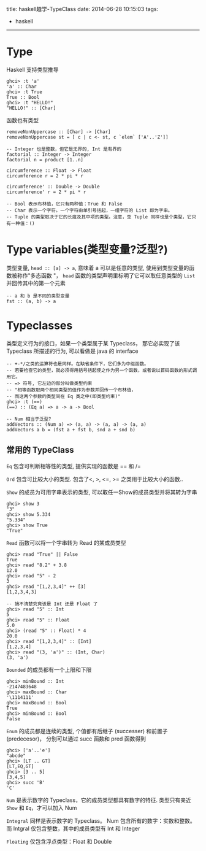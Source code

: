 title: haskell趣学-TypeClass
date: 2014-06-28 10:15:03
tags:
- haskell
---

# Type #
Haskell 支持类型推导
~~~~~~
ghci> :t 'a'   
'a' :: Char   
ghci> :t True   
True :: Bool   
ghci> :t "HELLO!"   
"HELLO!" :: [Char] 
~~~~~~

函数也有类型
~~~~~~
removeNonUppercase :: [Char] -> [Char]
removeNonUppercase st = [ c | c <- st, c `elem` ['A'..'Z']]

-- Integer 也是整数，但它是无界的, Int 是有界的
factorial :: Integer -> Integer   
factorial n = product [1..n]

circumference :: Float -> Float   
circumference r = 2 * pi * r

circumference' :: Double -> Double   
circumference' r = 2 * pi * r

-- Bool 表示布林值，它只有两种值：True 和 False
-- Char 表示一个字符。一个字符由单引号括起，一组字符的 List 即为字串。
-- Tuple 的类型取决于它的长度及其中项的类型。注意，空 Tuple 同样也是个类型，它只有一种值：()
~~~~~~

# Type variables(类型变量?泛型?) #
类型变量, `head :: [a] -> a`, 意味着 a 可以是任意的类型,
使用到类型变量的函数被称作"多态函数 "，
`head` 函数的类型声明里标明了它可以取任意类型的
`List` 并回传其中的第一个元素

~~~~~~
-- a 和 b 是不同的类型变量
fst :: (a, b) -> a
~~~~~~

# Typeclasses #

类型定义行为的接口，如果一个类型属于某 Typeclass，
那它必实现了该 Typeclass 所描述的行为, 可以看做是 java 的 interface

~~~~~~
-- +-*/之类的运算符也是同样。在缺省条件下，它们多为中缀函数。
-- 若要检查它的类型，就必须得用括号括起使之作为另一个函数，或者说以首码函数的形式调用它。
-- => 符号, 它左边的部分叫做类型约束
-- "相等函数取两个相同类型的值作为参数并回传一个布林值，
-- 而这两个参数的类型同在 Eq 类之中(即类型约束)"
ghci> :t (==)
(==) :: (Eq a) => a -> a -> Bool

-- Num 相当于泛型?
addVectors :: (Num a) => (a, a) -> (a, a) -> (a, a)   
addVectors a b = (fst a + fst b, snd a + snd b)
~~~~~~

## 常用的 TypeClass ##

`Eq` 包含可判断相等性的类型, 提供实现的函数是 == 和 /=

`Ord` 包含可比较大小的类型. 包含了<, >, <=, >= 之类用于比较大小的函数..

`Show` 的成员为可用字串表示的类型, 可以取任一Show的成员类型并将其转为字串
~~~~~~
ghci> show 3   
"3"   
ghci> show 5.334   
"5.334"   
ghci> show True   
"True"
~~~~~~

`Read` 函数可以将一个字串转为 Read 的某成员类型
~~~~~~
ghci> read "True" || False   
True   
ghci> read "8.2" + 3.8   
12.0   
ghci> read "5" - 2   
3   
ghci> read "[1,2,3,4]" ++ [3]   
[1,2,3,4,3]

-- 搞不清楚究竟该是 Int 还是 Float 了
ghci> read "5" :: Int   
5   
ghci> read "5" :: Float   
5.0   
ghci> (read "5" :: Float) * 4   
20.0   
ghci> read "[1,2,3,4]" :: [Int]   
[1,2,3,4]   
ghci> read "(3, 'a')" :: (Int, Char)   
(3, 'a')
~~~~~~

`Bounded` 的成员都有一个上限和下限
~~~~~~
ghci> minBound :: Int   
-2147483648   
ghci> maxBound :: Char   
'\1114111'   
ghci> maxBound :: Bool   
True   
ghci> minBound :: Bool   
False
~~~~~~

`Enum` 的成员都是连续的类型,
个值都有后继子 (successer) 和前置子 (predecesor)，
分别可以通过 succ 函数和 pred 函数得到
~~~~~~
ghci> ['a'..'e']   
"abcde"   
ghci> [LT .. GT]   
[LT,EQ,GT]   
ghci> [3 .. 5]   
[3,4,5]   
ghci> succ 'B'   
'C'
~~~~~~

`Num` 是表示数字的 Typeclass，它的成员类型都具有数字的特征.
类型只有亲近 `Show` 和 `Eq`，才可以加入 Num

`Integral` 同样是表示数字的 Typeclass。
Num 包含所有的数字：实数和整数。
而 Intgral 仅包含整数，其中的成员类型有 Int 和 Integer

`Floating` 仅包含浮点类型：Float 和 Double

